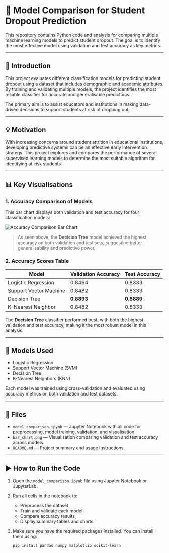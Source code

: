 # 🎯 Model Comparison for Student Dropout Prediction

This repository contains Python code and analysis for comparing multiple machine learning models to predict student dropout. The goal is to identify the most effective model using validation and test accuracy as key metrics.

---

## 📌 Introduction

This project evaluates different classification models for predicting student dropout using a dataset that includes demographic and academic attributes. By training and validating multiple models, the project identifies the most reliable classifier for accurate and generalisable predictions.

The primary aim is to assist educators and institutions in making data-driven decisions to support students at risk of dropping out.

---

## 💡 Motivation

With increasing concerns around student attrition in educational institutions, developing predictive systems can be an effective early intervention strategy. This project explores and compares the performance of several supervised learning models to determine the most suitable algorithm for identifying at-risk students.

---

## 📊 Key Visualisations

### 1. Accuracy Comparison of Models

This bar chart displays both validation and test accuracy for four classification models:

![Accuracy Comparison Bar Chart](bar_chart.png)

> As seen above, the **Decision Tree** model achieved the highest accuracy on both validation and test sets, suggesting better generalisability and predictive power.

### 2. Accuracy Scores Table

| Model                  | Validation Accuracy | Test Accuracy |
|------------------------|---------------------|---------------|
| Logistic Regression    | 0.8464              | 0.8333        |
| Support Vector Machine | 0.8482              | 0.8333        |
| Decision Tree          | **0.8893**          | **0.8889**    |
| K–Nearest Neighbor     | 0.8482              | 0.8333        |

The **Decision Tree** classifier performed best, with both the highest validation and test accuracy, making it the most robust model in this analysis.

---

## 🤖 Models Used

- Logistic Regression  
- Support Vector Machine (SVM)  
- Decision Tree  
- K-Nearest Neighbors (KNN)  

Each model was trained using cross-validation and evaluated using accuracy metrics on both validation and test datasets.

---

## 📂 Files

- `model_comparison.ipynb` — Jupyter Notebook with all code for preprocessing, model training, validation, and visualisation.  
- `bar_chart.png` — Visualisation comparing validation and test accuracy across models.  
- `README.md` — Project summary and usage instructions.

---

## ▶️ How to Run the Code

1. Open the `model_comparison.ipynb` file using Jupyter Notebook or JupyterLab.
2. Run all cells in the notebook to:
   - Preprocess the dataset
   - Train and validate each model
   - Compare accuracy results
   - Display summary tables and charts
3. Make sure you have the required packages installed. You can install them using:

   ```bash
   pip install pandas numpy matplotlib scikit-learn

